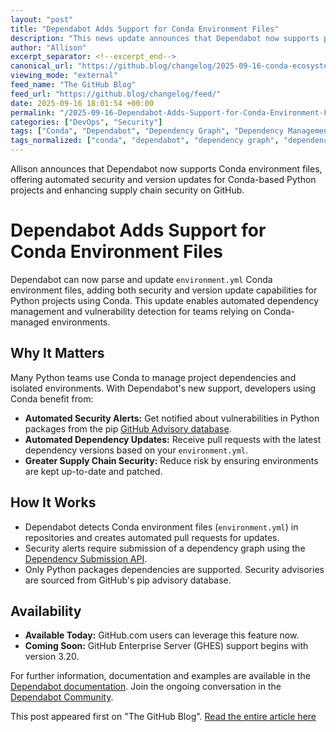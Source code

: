 ```yaml
---
layout: "post"
title: "Dependabot Adds Support for Conda Environment Files"
description: "This news update announces that Dependabot now supports parsing and updating `environment.yml` Conda files for Python projects. It highlights automated security and version updates, the importance for teams managing dependencies with Conda, and how the feature complements supply chain security on GitHub. The release applies to users of github.com and is coming to GitHub Enterprise Server soon."
author: "Allison"
excerpt_separator: <!--excerpt_end-->
canonical_url: "https://github.blog/changelog/2025-09-16-conda-ecosystem-support-for-dependabot-now-generally-available"
viewing_mode: "external"
feed_name: "The GitHub Blog"
feed_url: "https://github.blog/changelog/feed/"
date: 2025-09-16 18:01:54 +00:00
permalink: "/2025-09-16-Dependabot-Adds-Support-for-Conda-Environment-Files.html"
categories: ["DevOps", "Security"]
tags: ["Conda", "Dependabot", "Dependency Graph", "Dependency Management", "Dependency Submission API", "DevOps", "Environment.yml", "GitHub", "GitHub Enterprise Server", "Improvement", "News", "pip", "Python", "Security", "Security Updates", "Software Supply Chain", "Supply Chain Security", "Vulnerability Management"]
tags_normalized: ["conda", "dependabot", "dependency graph", "dependency management", "dependency submission api", "devops", "environmentdotyml", "github", "github enterprise server", "improvement", "news", "pip", "python", "security", "security updates", "software supply chain", "supply chain security", "vulnerability management"]
---
```


Allison announces that Dependabot now supports Conda environment files, offering automated security and version updates for Conda-based Python projects and enhancing supply chain security on GitHub.<!--excerpt_end-->

# Dependabot Adds Support for Conda Environment Files

Dependabot can now parse and update `environment.yml` Conda environment files, adding both security and version update capabilities for Python projects using Conda. This update enables automated dependency management and vulnerability detection for teams relying on Conda-managed environments.

## Why It Matters

Many Python teams use Conda to manage project dependencies and isolated environments. With Dependabot's new support, developers using Conda benefit from:

- **Automated Security Alerts:** Get notified about vulnerabilities in Python packages from the pip [GitHub Advisory database](https://github.com/advisories).
- **Automated Dependency Updates:** Receive pull requests with the latest dependency versions based on your `environment.yml`.
- **Greater Supply Chain Security:** Reduce risk by ensuring environments are kept up-to-date and patched.

## How It Works

- Dependabot detects Conda environment files (`environment.yml`) in repositories and creates automated pull requests for updates.
- Security alerts require submission of a dependency graph using the [Dependency Submission API](https://docs.github.com/code-security/supply-chain-security/understanding-your-software-supply-chain/using-the-dependency-submission-api).
- Only Python packages dependencies are supported. Security advisories are sourced from GitHub's pip advisory database.

## Availability

- **Available Today:** GitHub.com users can leverage this feature now.
- **Coming Soon:** GitHub Enterprise Server (GHES) support begins with version 3.20.

For further information, documentation and examples are available in the [Dependabot documentation](https://docs.github.com/code-security/dependabot/ecosystems-supported-by-dependabot/supported-ecosystems-and-repositories#supported-ecosystems-and-repositories). Join the ongoing conversation in the [Dependabot Community](https://github.com/dependabot/dependabot-core/issues/2227).

This post appeared first on "The GitHub Blog". [Read the entire article here](https://github.blog/changelog/2025-09-16-conda-ecosystem-support-for-dependabot-now-generally-available)
